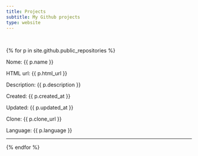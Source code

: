 ```yaml
---
title: Projects
subtitle: My Github projects
type: website
---
```

<br>

{% for p in site.github.public_repositories %}
<p>Nome: {{ p.name }}</p>
<p>HTML url: {{ p.html_url }}</p>
<p>Description: {{ p.description }}</p>
<p>Created: {{ p.created_at }}</p>
<p>Updated: {{ p.updated_at }}</p>
<p>Clone: {{ p.clone_url }}</p>
<p>Language: {{ p.language }}</p>
<hr>
{% endfor %}